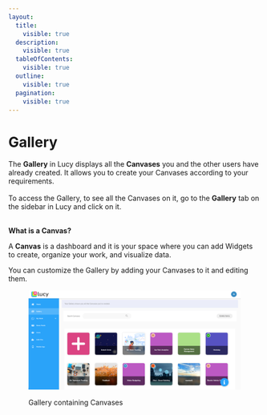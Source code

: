 ```yaml
---
layout:
  title:
    visible: true
  description:
    visible: true
  tableOfContents:
    visible: true
  outline:
    visible: true
  pagination:
    visible: true
---
```


# Gallery

The **Gallery** in Lucy displays all the **Canvases** you and the other users have already created. It allows you to create your Canvases according to your requirements.\
\
To access the Gallery, to see all the Canvases on it,  go to the **Gallery** tab on the sidebar in Lucy and click on it.&#x20;

\
**What is a Canvas?**

A **Canvas** is a dashboard and it is your space where you can add Widgets to create, organize your work, and visualize data.&#x20;

You can customize the Gallery by adding your Canvases to it and editing them.



<figure><img src="../.gitbook/assets/LC_GalleryTab_1 (1).png" alt=""><figcaption><p>Gallery containing Canvases</p></figcaption></figure>
